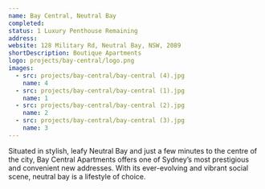 ```yaml
---
name: Bay Central, Neutral Bay
completed: 
status: 1 Luxury Penthouse Remaining
address: 
website: 128 Military Rd, Neutral Bay, NSW, 2089
shortDescription: Boutique Apartments
logo: projects/bay-central/logo.png
images:
  - src: projects/bay-central/bay-central (4).jpg
    name: 4 
  - src: projects/bay-central/bay-central (1).jpg
    name: 1    
  - src: projects/bay-central/bay-central (2).jpg
    name: 2
  - src: projects/bay-central/bay-central (3).jpg
    name: 3  
---
```


Situated in stylish, leafy Neutral Bay and just a few minutes to the centre of the city, Bay Central Apartments offers one of Sydney’s most prestigious and convenient new addresses. With its ever-evolving and vibrant social scene, neutral bay is a lifestyle of choice.